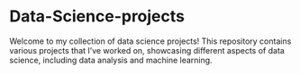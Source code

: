 # Data-Science-projects
Welcome to my collection of data science projects! This repository contains various projects that I’ve worked on, showcasing different aspects of data science, including data analysis and machine learning.
